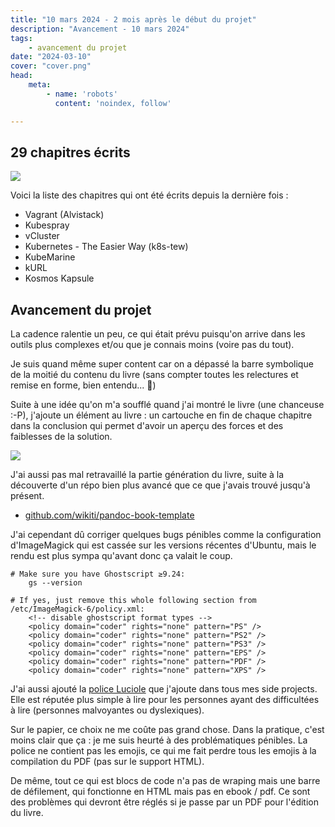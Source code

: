 ```yaml
---
title: "10 mars 2024 - 2 mois après le début du projet"
description: "Avancement - 10 mars 2024"
tags:
    - avancement du projet
date: "2024-03-10"
cover: "cover.png"
head:
    meta:
        - name: 'robots'
          content: 'noindex, follow'

---
```


## 29 chapitres écrits

![](https://geps.dev/progress/58)

Voici la liste des chapitres qui ont été écrits depuis la dernière fois :

* Vagrant (Alvistack)
* Kubespray
* vCluster
* Kubernetes - The Easier Way (k8s-tew)
* KubeMarine
* kURL
* Kosmos Kapsule

## Avancement du projet

La cadence ralentie un peu, ce qui était prévu puisqu'on arrive dans les outils plus complexes et/ou que je connais moins (voire pas du tout).

Je suis quand même super content car on a dépassé la barre symbolique de la moitié du contenu du livre (sans compter toutes les relectures et remise en forme, bien entendu... 🙈)

Suite à une idée qu'on m'a soufflé quand j'ai montré le livre (une chanceuse :-P), j'ajoute un élément au livre : un cartouche en fin de chaque chapitre dans la conclusion qui permet d'avoir un aperçu des forces et des faiblesses de la solution.

![](2-mois/cartouche.png)

J'ai aussi pas mal retravaillé la partie génération du livre, suite à la découverte d'un répo bien plus avancé que ce que j'avais trouvé jusqu'à présent.

* [github.com/wikiti/pandoc-book-template](https://github.com/wikiti/pandoc-book-template)

J'ai cependant dû corriger quelques bugs pénibles comme la configuration d'ImageMagick qui est cassée sur les versions récentes d'Ubuntu, mais le rendu est plus sympa qu'avant donc ça valait le coup.

```
# Make sure you have Ghostscript ≥9.24:
    gs --version

# If yes, just remove this whole following section from /etc/ImageMagick-6/policy.xml:
    <!-- disable ghostscript format types -->
    <policy domain="coder" rights="none" pattern="PS" />
    <policy domain="coder" rights="none" pattern="PS2" />
    <policy domain="coder" rights="none" pattern="PS3" />
    <policy domain="coder" rights="none" pattern="EPS" />
    <policy domain="coder" rights="none" pattern="PDF" />
    <policy domain="coder" rights="none" pattern="XPS" />
```

J'ai aussi ajouté la [police Luciole](http://luciole-vision.com/) que j'ajoute dans tous mes side projects. Elle est réputée plus simple à lire pour les personnes ayant des difficultées à lire (personnes malvoyantes ou dyslexiques). 

Sur le papier, ce choix ne me coûte pas grand chose. Dans la pratique, c'est moins clair que ça : je me suis heurté à des problématiques pénibles. La police ne contient pas les emojis, ce qui me fait perdre tous les emojis à la compilation du PDF (pas sur le support HTML).

De même, tout ce qui est blocs de code n'a pas de wraping mais une barre de défilement, qui fonctionne en HTML mais pas en ebook / pdf. Ce sont des problèmes qui devront être réglés si je passe par un PDF pour l'édition du livre.
